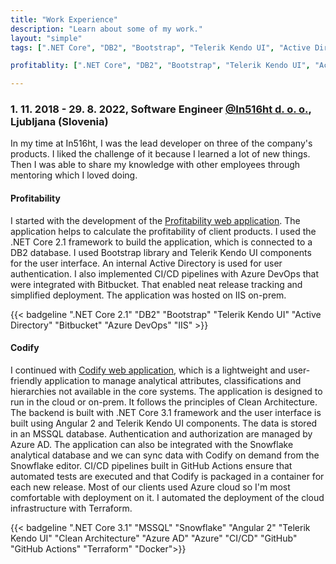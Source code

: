 ```yaml
---
title: "Work Experience"
description: "Learn about some of my work."
layout: "simple"
tags: [".NET Core", "DB2", "Bootstrap", "Telerik Kendo UI", "Active Directory", "Bitbucket", "IIS"]

profitablity: [".NET Core", "DB2", "Bootstrap", "Telerik Kendo UI", "Active Directory", "Bitbucket", "IIS"]

---
```




### 1. 11. 2018 - 29. 8. 2022, Software Engineer <a href="https://www.in516ht.com/" target="_blank">@In516ht d. o. o.</a>, Ljubljana (Slovenia)

In my time at In516ht, I was the lead developer on three of the company's products. I liked the challenge of it because I learned a lot of new things. Then I was able to share my knowledge with other employees through mentoring which I loved doing.

#### Profitability
I started with the development of the <a href="https://www.in516ht.com/what-we-do/solutions/profitability-5-16/overview/" target="_blank">Profitability web application</a>. The application helps to calculate the profitability of client products. I used the .NET Core 2.1 framework to build the application, which is connected to a DB2 database. I used Bootstrap library and Telerik Kendo UI components for the user interface. An internal Active Directory is used for user authentication. I also implemented CI/CD pipelines with Azure DevOps that were integrated with Bitbucket. That enabled neat release tracking and simplified deployment. The application was hosted on IIS on-prem.  

{{< badgeline ".NET Core 2.1" "DB2" "Bootstrap" "Telerik Kendo UI" "Active Directory" "Bitbucket" "Azure DevOps" "IIS" >}}

#### Codify
I continued with <a href="https://www.in516ht.com/innovation-lab/codify/" target="_blank">Codify web application</a>, which is a lightweight and user-friendly application to manage analytical attributes, classifications and hierarchies not available in the core systems. The application is designed to run in the cloud or on-prem. It follows the principles of Clean Architecture. The backend is built with .NET Core 3.1 framework and the user interface is built using Angular 2 and Telerik Kendo UI components. The data is stored in an MSSQL database. Authentication and authorization are managed by Azure AD. The application can also be integrated with the Snowflake analytical database and we can sync data with Codify on demand from the Snowflake editor. CI/CD pipelines built in GitHub Actions ensure that automated tests are executed and that Codify is packaged in a container for each new release. Most of our clients used Azure cloud so I'm most comfortable with deployment on it. I automated the deployment of the cloud infrastructure with Terraform.

{{< badgeline ".NET Core 3.1" "MSSQL" "Snowflake" "Angular 2" "Telerik Kendo UI" "Clean Architecture" "Azure AD" "Azure" "CI/CD" "GitHub" "GitHub Actions" "Terraform" "Docker">}}

